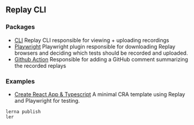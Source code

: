 ## Replay CLI

### Packages

- [CLI](./packages/replay-cli/README.md) Replay CLI responsible for viewing + uploading recordings
- [Playwright](./packages/playwright/README.md) Playwright plugin responsible for downloading Replay browsers and deciding which tests should be recorded and uploaded.
- [Github Action](./packages/github-action/README.md) Responsible for adding a GitHub comment summarizing the recorded replays

### Examples

- [Create React App & Typescript](./examples/create-react-app-typescript/README.md) A minimal CRA template using Replay and Playwright for testing.

```
lerna publish
ler
```

